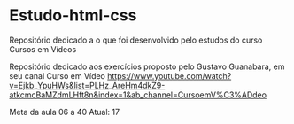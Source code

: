 # Estudo-html-css
Repositório dedicado a o que foi desenvolvido pelo estudos do curso Cursos em Vídeos

Repositório dedicado aos exercícios proposto pelo Gustavo Guanabara, em seu canal Curso em Vídeo
https://www.youtube.com/watch?v=Ejkb_YpuHWs&list=PLHz_AreHm4dkZ9-atkcmcBaMZdmLHft8n&index=1&ab_channel=CursoemV%C3%ADdeo

Meta da aula 06 a 40
Atual: 17
